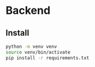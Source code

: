 # Backend

## Install

```bash
python -m venv venv
source venv/bin/activate
pip install -r requirements.txt
```
